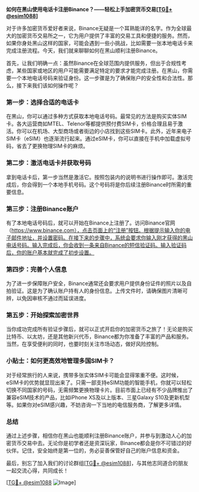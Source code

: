 **如何在黑山使用电话卡注册Binance？——轻松上手加密货币交易[[TG💪+ @esim1088](https://t.me/s/esim1088)]**

对于许多加密货币爱好者来说，Binance无疑是一个耳熟能详的名字。作为全球最大的加密货币交易所之一，它为用户提供了丰富的交易工具和便捷的服务。然而，如果你身处黑山这样的国家，可能会遇到一些小挑战，比如需要一张本地电话卡来完成注册流程。今天，我们就来聊聊如何在黑山顺利注册Binance。

首先，让我们明确一点：虽然Binance在全球范围内提供服务，但出于合规性考虑，某些国家或地区的用户可能需要满足特定的要求才能完成注册。在黑山，你需要一个本地电话号码来验证身份。这一步骤是为了确保账户的安全性和合法性。那么，接下来我们该如何操作呢？

### 第一步：选择合适的电话卡

在黑山，你可以通过多种方式获取本地电话号码。最常见的方法是购买实体SIM卡。各大运营商如MTEL、Telenor等都提供预付费SIM卡，价格合理且易于激活。你可以在机场、大型商场或者街边的小店找到这些SIM卡。此外，近年来电子SIM卡（eSIM）也逐渐流行起来。通过eSIM卡，你可以直接在手机中加载虚拟号码，省去了更换物理SIM卡的麻烦。

### 第二步：激活电话卡并获取号码

拿到电话卡后，第一步当然是激活它。按照包装内的说明书进行操作即可。激活完成后，你会得到一个本地手机号码。这个号码将是你后续注册Binance时所需的重要信息。

### 第三步：注册Binance账户

有了本地电话号码后，就可以开始在Binance上注册了。访问Binance官网（https://www.binance.com），点击页面上的“注册”按钮。根据提示输入你的电子邮件地址，并设置密码。在接下来的步骤中，系统会要求你输入刚才获得的黑山电话号码。输入完成后，你会收到一条来自Binance的短信验证码。输入验证码后，你的账户基本就完成了初步设置。

### 第四步：完善个人信息

为了进一步保障账户安全，Binance通常还会要求用户提供身份证件的照片以及自拍验证。这是为了确认账户持有人的身份信息。上传文件时，请确保图片清晰可辨，以免因审核不通过而延误进度。

### 第五步：开始探索加密世界

当你成功完成所有验证步骤后，就可以正式开启你的加密货币之旅了！无论是购买比特币、以太坊，还是其他新兴代币，Binance都为你准备了丰富的产品和服务。当然，在享受便利的同时，也要时刻关注市场动态，做好风险控制。

### 小贴士：如何更高效地管理多国SIM卡？

对于经常旅行的人来说，携带多张实体SIM卡可能会显得笨重不便。这时候，eSIM卡的优势就显现出来了。只需一部支持eSIM功能的智能手机，你就可以轻松切换不同国家的号码，无需频繁更换物理卡片。目前市面上已经有不少品牌推出了兼容eSIM技术的产品，比如iPhone XS及以上版本、三星Galaxy S10及更新机型等。如果你对eSIM感兴趣，不妨咨询一下当地的电信服务商，了解更多详情。

### 总结

通过上述步骤，相信你在黑山也能顺利注册Binance账户，并参与到激动人心的加密货币交易中去。无论你是初学者还是资深玩家，Binance都会是你不可错过的好伙伴。记住，安全始终是第一位的，务必妥善保管好自己的账户信息和资金。

最后，别忘了加入我们的讨论群组[[TG💪+ @esim1088](https://t.me/s/esim1088)]，与其他志同道合的朋友一起交流心得，共同成长！

[[TG💪+ @esim1088](https://t.me/s/esim1088) ![Image](https://i.postimg.cc/4NQfJmqS/Snipaste-2025-05-13-00-14-12.png)]